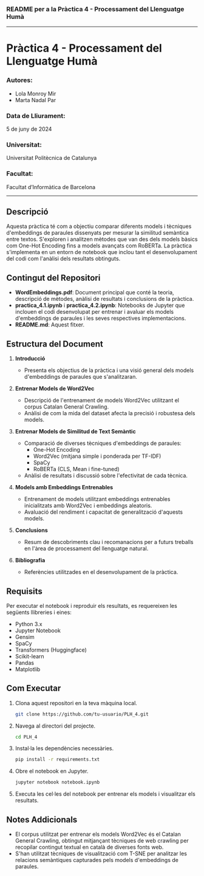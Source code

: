 ### README per a la Pràctica 4 - Processament del Llenguatge Humà

---

# Pràctica 4 - Processament del Llenguatge Humà

### Autores:
- Lola Monroy Mir
- Marta Nadal Par

### Data de Lliurament:
5 de juny de 2024

### Universitat:
Universitat Politècnica de Catalunya

### Facultat:
Facultat d’Informàtica de Barcelona

---

## Descripció

Aquesta pràctica té com a objectiu comparar diferents models i tècniques d'embeddings de paraules dissenyats per mesurar la similitud semàntica entre textos. S'exploren i analitzen mètodes que van des dels models bàsics com One-Hot Encoding fins a models avançats com RoBERTa. La pràctica s'implementa en un entorn de notebook que inclou tant el desenvolupament del codi com l'anàlisi dels resultats obtinguts.

## Contingut del Repositori

- **WordEmbeddings.pdf**: Document principal que conté la teoria, descripció de mètodes, anàlisi de resultats i conclusions de la pràctica.
- **practica_4.1.ipynb** i **practica_4.2.ipynb**: Notebooks de Jupyter que inclouen el codi desenvolupat per entrenar i avaluar els models d'embeddings de paraules i les seves respectives implementacions.
- **README.md**: Aquest fitxer.

## Estructura del Document

1. **Introducció**
   - Presenta els objectius de la pràctica i una visió general dels models d'embeddings de paraules que s'analitzaran.

2. **Entrenar Models de Word2Vec**
   - Descripció de l'entrenament de models Word2Vec utilitzant el corpus Catalan General Crawling.
   - Anàlisi de com la mida del dataset afecta la precisió i robustesa dels models.

3. **Entrenar Models de Similitud de Text Semàntic**
   - Comparació de diverses tècniques d'embeddings de paraules:
     - One-Hot Encoding
     - Word2Vec (mitjana simple i ponderada per TF-IDF)
     - SpaCy
     - RoBERTa (CLS, Mean i fine-tuned)
   - Anàlisi de resultats i discussió sobre l'efectivitat de cada tècnica.

4. **Models amb Embeddings Entrenables**
   - Entrenament de models utilitzant embeddings entrenables inicialitzats amb Word2Vec i embeddings aleatoris.
   - Avaluació del rendiment i capacitat de generalització d'aquests models.

5. **Conclusions**
   - Resum de descobriments clau i recomanacions per a futurs treballs en l'àrea de processament del llenguatge natural.

6. **Bibliografia**
   - Referències utilitzades en el desenvolupament de la pràctica.

## Requisits

Per executar el notebook i reproduir els resultats, es requereixen les següents llibreries i eines:

- Python 3.x
- Jupyter Notebook
- Gensim
- SpaCy
- Transformers (Huggingface)
- Scikit-learn
- Pandas
- Matplotlib

## Com Executar

1. Clona aquest repositori en la teva màquina local.
   ```bash
   git clone https://github.com/tu-usuario/PLH_4.git
   ```

2. Navega al directori del projecte.
   ```bash
   cd PLH_4
   ```

3. Instal·la les dependències necessàries.
   ```bash
   pip install -r requirements.txt
   ```

4. Obre el notebook en Jupyter.
   ```bash
   jupyter notebook notebook.ipynb
   ```

5. Executa les cel·les del notebook per entrenar els models i visualitzar els resultats.

## Notes Addicionals

- El corpus utilitzat per entrenar els models Word2Vec és el Catalan General Crawling, obtingut mitjançant tècniques de web crawling per recopilar contingut textual en català de diverses fonts web.
- S'han utilitzat tècniques de visualització com T-SNE per analitzar les relacions semàntiques capturades pels models d'embeddings de paraules.
